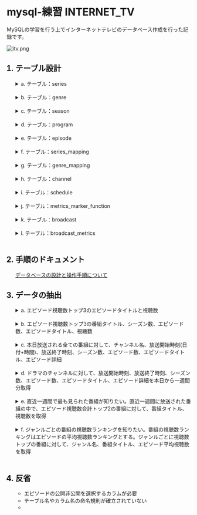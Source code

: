 <!-- # mysql-exercises INTERNET_TV -->
# mysql-練習 INTERNET_TV

MySQLの学習を行う上でインターネットテレビのデータベース作成を行った記録です。

![itv.png](https://gyazo.com/ce5493d717bb65ed0c989b4f020549eb.png)


<ol>

## <li>テーブル設計</li>

<details>
  <summary>a. テーブル：series</summary>

  <text><br>


|カラム名             |データ型        |NULL|キー      |初期値  |AUTO INCREMENT|
|:-:                  |:-:             |:-: |:-:       |:-:     |:-:           |
|series_id            |INT             |    |PRIMARY   |        |YES           |
|created_at           |DATETIME        |    |          |        |              |
|series_name          |VARCHAR(255)    |    |          |        |              |


  <br></text>

</details>
<br><details>
  <summary>b. テーブル：genre</summary>

  <text><br>


|カラム名             |データ型        |NULL|キー      |初期値  |AUTO INCREMENT|
|:-:                  |:-:             |:-: |:-:       |:-:     |:-:           |
|genre_id             |INT             |    |PRIMARY   |        |YES           |
|created_at           |DATETIME        |    |          |        |              |
|genre_name           |VARCHAR(255)    |    |          |        |              |


  <br></text>

</details>
<br><details>
  <summary>c. テーブル：season</summary>

  <text><br>


|カラム名             |データ型        |NULL|キー      |初期値  |AUTO INCREMENT|
|:-:                  |:-:             |:-: |:-:       |:-:     |:-:           |
|season_id            |INT             |    |PRIMARY   |        |YES           |
|created_at           |DATETIME        |    |          |        |              |
|season_name          |VARCHAR(255)    |    |          |        |              |


  <br></text>

</details>
<br><details>
  <summary>d. テーブル：program</summary>

  <text><br>


|カラム名             |データ型        |NULL|キー      |初期値  |AUTO INCREMENT|
|:-:                  |:-:             |:-: |:-:       |:-:     |:-:           |
|program_id           |INT             |    |PRIMARY   |        |YES           |
|created_at           |DATETIME        |    |          |        |              |
|program_title        |VARCHAR(255)    |    |          |        |              |
|description          |TEXT            |    |          |        |              |
|season_id            |INT             |    |          |        |              |
|main_genre_id        |INT             |    |          |        |              |

- 外部キー制約：season_id に対して season(season_id)、main_genre_id に対して genre(genre_id) から設定


  <br></text>

</details>
<br><details>
  <summary>e. テーブル：episode</summary>

  <text><br>


|カラム名             |データ型        |NULL|キー      |初期値  |AUTO INCREMENT|
|:-:                  |:-:             |:-: |:-:       |:-:     |:-:           |
|episode_id           |INT             |    |PRIMARY   |        |YES           |
|created_at           |DATETIME        |    |          |        |              |
|episode_title        |VARCHAR(255)    |    |          |        |              |
|description          |TEXT            |    |          |        |              |
|playtime             |INT             |    |          |        |              |
|on_air               |DATETIME        |    |          |        |              |
|views                |BIGINT          |    |          |0       |              |
|program_id           |INT             |    |          |        |              |

- 外部キー制約：program_id に対して program(program_id) から設定


  <br></text>

</details>
<br><details>
  <summary>f. テーブル：series_mapping</summary>

  <text><br>


|カラム名             |データ型        |NULL|キー      |初期値  |AUTO INCREMENT|
|:-:                  |:-:             |:-: |:-:       |:-:     |:-:           |
|series_mapping_id    |INT             |    |PRIMARY   |        |YES           |
|created_at           |DATETIME        |    |          |        |              |
|program_id           |INT             |    |          |        |              |
|series_id            |INT             |    |          |        |              |

- 外部キー制約：program_id に対して program(program_id)、series_id に対して series(series_id) から設定


  <br></text>

</details>
<br><details>
  <summary>g. テーブル：genre_mapping</summary>

  <text><br>


|カラム名             |データ型        |NULL|キー      |初期値  |AUTO INCREMENT|
|:-:                  |:-:             |:-: |:-:       |:-:     |:-:           |
|genre_mapping_id     |INT             |    |PRIMARY   |        |YES           |
|created_at           |DATETIME        |    |          |        |              |
|program_id           |INT             |    |          |        |              |
|genre_id             |INT             |    |          |        |              |

- 外部キー制約：program_id

 に対して program(program_id)、genre_id に対して genre(genre_id) から設定


  <br></text>

</details>
<br><details>
  <summary>h. テーブル：channel</summary>

  <text><br>


|カラム名             |データ型        |NULL|キー      |初期値  |AUTO INCREMENT|
|:-:                  |:-:             |:-: |:-:       |:-:     |:-:           |
|channel_id           |INT             |    |PRIMARY   |        |YES           |
|created_at           |DATETIME        |    |          |        |              |
|channel_name         |VARCHAR(255)    |    |          |        |              |


  <br></text>

</details>
<br><details>
  <summary>i. テーブル：schedule</summary>

  <text><br>


|カラム名             |データ型        |NULL|キー      |初期値  |AUTO INCREMENT|
|:-:                  |:-:             |:-: |:-:       |:-:     |:-:           |
|schedule_id          |INT             |    |PRIMARY   |        |YES           |
|created_at           |DATETIME        |    |          |        |              |
|channel_id           |INT             |    |          |        |              |
|start_time           |DATETIME        |    |          |        |              |
|end_time             |DATETIME        |    |          |        |              |

- 外部キー制約：channel_id に対して channel(channel_id) から設定


  <br></text>

</details>
<br><details>
  <summary>j. テーブル：metrics_marker_function</summary>

  <text><br>


|カラム名             |データ型        |NULL|キー      |初期値  |AUTO INCREMENT|
|:-:                  |:-:             |:-: |:-:       |:-:     |:-:           |
|metrics_marker_function_id|INT        |    |PRIMARY   |        |YES           |
|created_at           |DATETIME        |    |          |        |              |
|function_name        |VARCHAR(255)    |    |          |        |              |
|function_content     |TEXT            |    |          |        |              |


  <br></text>

</details>
<br><details>
  <summary>k. テーブル：broadcast</summary>

  <text><br>


|カラム名             |データ型        |NULL|キー      |初期値  |AUTO INCREMENT|
|:-:                  |:-:             |:-: |:-:       |:-:     |:-:           |
|broadcast_id         |INT             |    |PRIMARY   |        |YES           |
|created_at           |DATETIME        |    |          |        |              |
|episode_id           |INT             |    |          |        |              |
|schedule_id          |INT             |    |          |        |              |

- 外部キー制約：episode_id に対して episode(episode_id)、schedule_id に対して schedule(schedule_id) から設定


  <br></text>

</details>
<br><details>
  <summary>l. テーブル：broadcast_metrics</summary>

  <text><br>


|カラム名             |データ型        |NULL|キー      |初期値  |AUTO INCREMENT|
|:-:                  |:-:             |:-: |:-:       |:-:     |:-:           |
|broadcast_metrics_id |INT             |    |PRIMARY   |        |YES           |
|created_at           |DATETIME        |    |          |        |              |
|broadcast_id         |INT             |    |          |        |              |
|metrics_marker_function_id|INT        |    |          |        |              |

- 外部キー制約：broadcast_id に対して broadcast(broadcast_id)、metrics_marker_function_id に対して metrics_marker_function(metrics_marker_function_id) から設定


  <br></text>

</details>
<br>


## <li>手順のドキュメント</li>

[データベースの設計と操作手順について](./data_add_doc.md)

## <li>データの抽出</li>


<details>
  <summary>a. エピソード視聴数トップ3のエピソードタイトルと視聴数</summary>

  <text><br>

```sql
SELECT e.episode_title, e.views
  FROM episode e
 ORDER BY e.views DESC
 LIMIT 3
;
```

| episode_title | views     |
|-|-|
| ep3           | 999946789 |
| ep14          | 999733455 |
| ep8           | 999537708 |


  <br></text>

</details>
<br>
<details>
  <summary>b. エピソード視聴数トップ3の番組タイトル、シーズン数、エピソード数、エピソードタイトル、視聴数</summary>

  <text><br>

```sql
SELECT p.program_title
     , COUNT(DISTINCT p.season_id) as seasons
     , COUNT(e.episode_id) as episodes
     , e.episode_title
     , e.views
  FROM program
 INNER JOIN episode e ON e.program_id = program.program_id
 GROUP BY p.program_id, e.episode_title, e.views
 ORDER BY e.views DESC
 LIMIT 3
;
```

| program_title                             | seasons | episodes | episode_title | views     |
|-|-|-|-|-|
| 素晴らしき世界 シーズン11                 |       1 |        1 | ep3           | 999946789 |
| 夢見るピアノ シーズン2                    |       1 |        1 | ep14          | 999733455 |
| スイートドリームス シーズン2              |       1 |        1 | ep8           | 999537708 |


  <br></text>

</details>
<br>
<details>
  <summary>c. 本日放送される全ての番組に対して、チャンネル名、放送開始時刻(日付+時間)、放送終了時刻、シーズン数、エピソード数、エピソードタイトル、エピソード詳細</summary>

  <text><br>

```sql
SELECT ch.channel_name
     , s.start_time
     , TIME(s.end_time) as end_time
     , COUNT(DISTINCT p.season_id) as seasons
     , COUNT(e.episode_id) as episodes
     , e.episode_title
     , e.description
  FROM channel ch
 INNER JOIN schedule s ON s.channel_id = ch.channel_id
 INNER JOIN broadcast b ON b.schedule_id = s.schedule_id
 INNER JOIN episode e ON e.episode_id = b.episode_id
 INNER JOIN program p ON p.program_id = e.program_id
 WHERE DATE(s.start_time) = CURDATE()
 GROUP BY ch.channel_name
        , s.start_time
        , end_time
        , e.episode_title
        , e.description
;

```

  <br></text>

</details>
<br>
<details>
  <summary>d. ドラマのチャンネルに対して、放送開始時刻、放送終了時刻、シーズン数、エピソード数、エピソードタイトル、エピソード詳細を本日から一週間分取得</summary>

  <text><br>

```sql
SELECT s.start_time
     , s.end_time
     , COUNT(DISTINCT p.season_id) as seasons
     , COUNT(e.episode_id) as episodes
     , e.episode_title
     , e.description
  FROM channel ch
 INNER JOIN schedule s ON s.channel_id = ch.channel_id
 INNER JOIN broadcast b ON b.schedule_id = s.schedule_id
 INNER JOIN episode e ON e.episode_id = b.episode_id
 INNER JOIN program p ON p.program_id = e.program_id
 WHERE (ch.channel_name = 'ドラマ1' OR ch.channel_name = 'ドラマ2')  AND s.start_time BETWEEN CURDATE() AND DATE_ADD(CURDATE(), INTERVAL 7 DAY)
 GROUP BY s.start_time
        , s.end_time
        , e.episode_title
        , e.description
;
```

  <br></text>

</details>
<br>
<details>
  <summary>e. 直近一週間で最も見られた番組が知りたい。直近一週間に放送された番組の中で、エピソード視聴数合計トップ2の番組に対して、番組タイトル、視聴数を取得</summary>

  <text><br>

```sql
SELECT p.program_title
     , SUM(e.views) as total_views
  FROM program p
 INNER JOIN episode e ON e.program_id = p.program_id
 WHERE e.on_air BETWEEN DATE_SUB(CURDATE(), INTERVAL 7 DAY) AND CURDATE()
 GROUP BY p.program_title
 ORDER BY total_views DESC
 LIMIT 2
;
```

  <br></text>

</details>
<br>
<details>
  <summary>f. ジャンルごとの番組の視聴数ランキングを知りたい。番組の視聴数ランキングはエピソードの平均視聴数ランキングとする。ジャンルごとに視聴数トップの番組に対して、ジャンル名、番組タイトル、エピソード平均視聴数を取得</summary>

  <text><br>

```sql
SELECT g.genre_name
     , p.program_title
     , AVG(e.views) as avg_views
  FROM genre g
 INNER JOIN genre_mapping gm ON gm.genre_id = g.genre_id
 INNER JOIN program p ON p.program_id = gm.program_id
 INNER JOIN episode e ON e.program_id = p.program_id
 GROUP BY g.genre_name
        , p.program_title
 ORDER BY avg_views DESC
;
```

  <br></text>

</details>
<br>

## <li>反省</li>

  - エピソードの公開非公開を選択するカラムが必要
  - テーブル名やカラム名の命名規則が確立されていない
  - 

<ol>